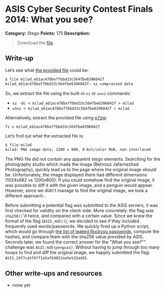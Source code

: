 # ASIS Cyber Security Contest Finals 2014: What you see?

**Category:** Stego
**Points:** 175
**Description:**

> Download the [file](milad_eb1ac478beffbbd33c564fbe6396042f).

## Write-up

Let’s see what [the provided file](milad_eb1ac478beffbbd33c564fbe6396042f) could be:

```bash
$ file milad_eb1ac478beffbbd33c564fbe6396042f
milad_eb1ac478beffbbd33c564fbe6396042f: xz compressed data
```

So, we extract the file using the built-in `xz` or `unxz` commands:

* `xz -dc < milad_eb1ac478beffbbd33c564fbe6396042f > milad`
* `unxz < milad_eb1ac478beffbbd33c564fbe6396042f > milad`

Alternatively, extract the provided file using [p7zip](http://p7zip.sourceforge.net/):

```bash
7z x milad_eb1ac478beffbbd33c564fbe6396042f
```

Let’s find out what the extracted file is:

```bash
$ file milad
milad: PNG image data, 1200 x 800, 8-bit/color RGB, non-interlaced
```

The PNG file did not contain any apparent stego elements. Searching for the photography studio which made the image (Behrouz Jafarnezhad Photography), quickly lead us to the page where the original image *should* be. Unfortunately, the image displayed there had different dimensions (1024x682 vs 1200x800). If you could somehow find the original image, it was possible to diff it with the given image, and a penguin would appear. However, since we didn't manage to find the original image, we took a different approach...

Before submitting a potential flag was submitted to the ASIS servers, it was first checked for validity on the client-side. More concretely: the flag was `sha256()`'d twice, and compared with a certain value. Since we knew the format of the flag (`ASIS_md5()`), we decided to see if they included frequently used words/passwords. We quickly fired up a Python script, which would go through [the list of leaked Rockyou passwords](https://wiki.skullsecurity.org/index.php?title=Passwords), compute the hashes, and compare them with the sha256 value provided by ASIS. Seconds later, we found the correct answer for the "What you see?"" challenge was `ASIS_md5(penguin)`. Without having to jump through too many hoops to find and diff the original image, we happily submitted the flag: `ASIS_24f7ca5f6ff1a5afb9032aa5e533ad95`.


## Other write-ups and resources

* none yet
